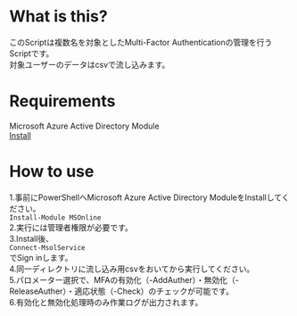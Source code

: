 # What is this?  
このScriptは複数名を対象としたMulti-Factor Authenticationの管理を行うScriptです。  
対象ユーザーのデータはcsvで流し込みます。

# Requirements  
Microsoft Azure Active Directory Module  
[Install](https://docs.microsoft.com/en-us/microsoft-365/enterprise/connect-to-microsoft-365-powershell?view=o365-worldwide)

# How to use
1.事前にPowerShellへMicrosoft Azure Active Directory ModuleをInstallしてください。  
```Install-Module MSOnline```  
2.実行には管理者権限が必要です。  
3.Install後、  
```Connect-MsolService```  
でSign inします。  
4.同一ディレクトリに流し込み用csvをおいてから実行してください。  
5.パロメーター選択で、MFAの有効化（-AddAuther）・無効化（-ReleaseAuther）・適応状態（-Check）のチェックが可能です。  
6.有効化と無効化処理時のみ作業ログが出力されます。  